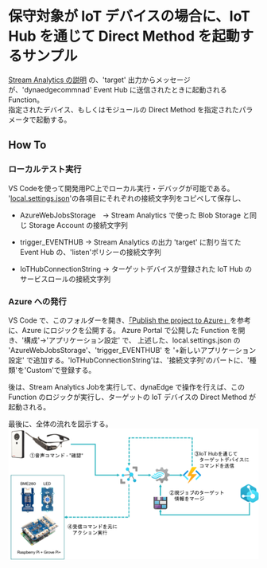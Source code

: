 # 保守対象が IoT デバイスの場合に、IoT Hub を通じて Direct Method を起動するサンプル  
[Stream Analytics の説明](../StreamAnalytics) の、'target' 出力からメッセージが、'dynaedgecommnad' Event Hub に送信されたときに起動される Function。  
指定されたデバイス、もしくはモジュールの Direct Method を指定されたパラメータで起動する。  
## How To 
### ローカルテスト実行 
VS Codeを使って開発用PC上でローカル実行・デバッグが可能である。
'[local.settings.json](./local.settings.json)'の各項目にそれぞれの接続文字列をコピペして保存し、
- AzureWebJobsStorage　-> Stream Analytics で使った Blob Storage と同じ Storage Account の接続文字列
- trigger_EVENTHUB -> Stream Analytics の出力 'target' に割り当てた Event Hub の、'listen'ポリシーの接続文字列

- IoTHubConnectionString -> ターゲットデバイスが登録された IoT Hub のサービスロールの接続文字列


### Azure への発行
VS Code で、このフォルダーを開き、[「Publish the project to Azure」](https://docs.microsoft.com/ja-jp/azure/azure-functions/create-first-function-vs-code-csharp#publish-the-project-to-azure)を参考に、Azure にロジックを公開する。
Azure Portal で公開した Function を開き、'構成'->'アプリケーション設定' で、
上述した、local.settings.json の 'AzureWebJobsStorage'、'trigger_EVENTHUB' を '+新しいアプリケーション設定' で追加する。'IoTHubConnectionString'は、'接続文字列'のパートに、'種類'を'Custom'で登録する。  

後は、Stream Analytics Jobを実行して、dynaEdge で操作を行えば、この Function のロジックが実行し、ターゲットの IoT デバイスの Direct Method が起動される。  

最後に、全体の流れを図示する。  
![overview](../../images/CollaborateWithIoTDevice.png)